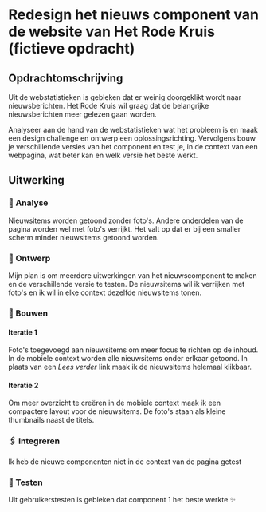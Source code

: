 # Redesign het nieuws component van de website van Het Rode Kruis (fictieve opdracht)

## Opdrachtomschrijving

Uit de webstatistieken is gebleken dat er weinig doorgeklikt wordt naar nieuwsberichten. Het Rode Kruis wil graag dat de belangrijke nieuwsberichten meer gelezen gaan worden.

Analyseer aan de hand van de webstatistieken wat het probleem is en maak een design challenge en ontwerp een oplossingsrichting. Vervolgens bouw je verschillende versies van het component en test je, in de context van een webpagina, wat beter kan en welk versie het beste werkt.

## Uitwerking

### 🔎 Analyse 
Nieuwsitems worden getoond zonder foto's. Andere onderdelen van de pagina worden wel met foto's verrijkt. Het valt op dat er bij een smaller scherm minder nieuwsitems getoond worden. 

### 🎨 Ontwerp 
Mijn plan is om meerdere uitwerkingen van het nieuwscomponent te maken en de verschillende versie te testen. De nieuwsitems wil ik verrijken met foto's en ik wil in elke context dezelfde nieuwsitems tonen.

### 🔧 Bouwen 

#### Iteratie 1
Foto's toegevoegd aan nieuwsitems om meer focus te richten op de inhoud. In de mobiele context worden alle nieuwsitems onder erlkaar getoond. In plaats van een _Lees verder_ link maak ik de nieuwsitems helemaal klikbaar.

#### Iteratie 2
Om meer overzicht te creëren in de mobiele context maak ik een compactere layout voor de nieuwsitems. De foto's staan als kleine thumbnails naast de titels.

### 🖇️ Integreren  
Ik heb de nieuwe componenten niet in de context van de pagina getest

### 👧 Testen 
Uit gebruikerstesten is gebleken dat component 1 het beste werkte ✨




